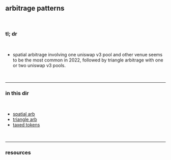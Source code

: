 ## arbitrage patterns

<br>

### tl; dr

<br>


* spatial arbitrage involving one uniswap v3 pool and other venue seems to be the most common in 2022, followed by triangle arbitrage with one or two uniswap v3 pools.



<br>

----

### in this dir

<br>

* [spatial arb](spatial.md)
* [triangle arb](triangle.md)
* [taxed tokens](taxed.md)

<br>

---

### resources
